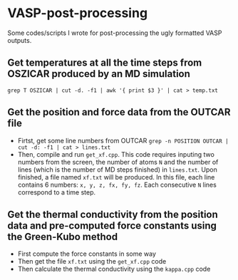 # VASP-post-processing
Some codes/scripts I wrote for post-processing the ugly formatted VASP outputs.

## Get temperatures at all the time steps from OSZICAR produced by an MD simulation
`grep T OSZICAR | cut -d. -f1 | awk '{ print $3 }' | cat > temp.txt` 

## Get the position and force data from the OUTCAR file
* Firtst, get some line numbers from OUTCAR
`grep -n POSITION OUTCAR | cut -d: -f1 | cat > lines.txt`
* Then, compile and run `get_xf.cpp`. This code requires inputing two numbers from the screen, the number of atoms `N` and the number of lines (which is the number of MD steps finished) in `lines.txt`. Upon finished, a file named `xf.txt` will be produced. In this file, each line contains 6 numbers: `x, y, z, fx, fy, fz`. Each consecutive `N` lines correspond to a time step.

## Get the thermal conductivity from the position data and pre-computed force constants using the Green-Kubo method
* First compute the force constants in some way
* Then get the file `xf.txt` using the `get_xf.cpp` code
* Then calculate the thermal conductivity using the `kappa.cpp` code
